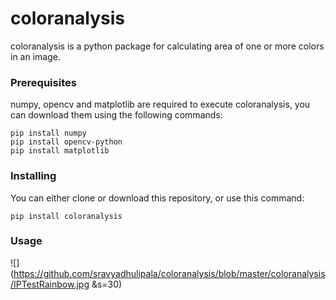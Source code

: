 # **coloranalysis**
coloranalysis is a python package for calculating area of one or more colors in an image.

### **Prerequisites**
numpy, opencv and matplotlib are required to execute coloranalysis, you can download them using the following commands:
```
pip install numpy
pip install opencv-python
pip install matplotlib
```

### **Installing**
You can either clone or download this repository, or use this command:
```
pip install coloranalysis
```

### **Usage**
![](https://github.com/sravyadhulipala/coloranalysis/blob/master/coloranalysis/IPTestRainbow.jpg &s=30)
